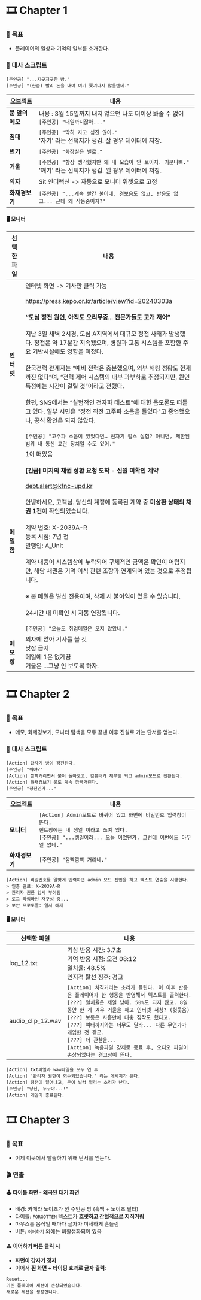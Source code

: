 # 🎞️ Chapter 1

### 🎯 목표
- 플레이어의 일상과 기억의 일부를 소개한다.

### 💬 대사 스크립트
```plaintext
[주인공] "...지긋지긋한 방."
[주인공] "(한숨) 빨리 돈을 내야 여기 쫓겨나지 않을텐데."
```
| 오브젝트 | 내용 |
|----------|------------------------------|
| **문 앞의 메모** | 내용 : 3월 15일까지 내지 않으면 나도 더이상 봐줄 수 없어<br>`[주인공] "내일까지잖아..."`|
| **침대** | `[주인공] "딱히 자고 싶진 않아."`<br>'자기' 라는 선택지가 생김. 잘 경우 데이터에 저장. |
| **변기** | `[주인공] "화장실은 별로."` |
| **거울** | `[주인공] "항상 생각했지만 왜 내 모습이 안 보이지. 기분나빠."`<br>'깨기' 라는 선택지가 생김. 깰 경우 데이터에 저장.
| **의자** | Sit 인터랙션 -> 자동으로 모니터 위젯으로 고정 |
| **화재경보기** | `[주인공] "...계속 빨간 불이네. 경보음도 없고, 반응도 없고... 근데 왜 작동중이지?"` |

#### 🖥️ 모니터
| 선택한 파일 | 내용 |
|----------|------------------------------|
| **인터넷** | 인터넷 화면 -> 기사만 클릭 가능<br><br>https://press.kepo.or.kr/article/view?id=20240303a<br><br>**“도심 정전 원인, 아직도 오리무중... 전문가들도 고개 저어”**<br><br>지난 3일 새벽 2시경, 도심 A지역에서 대규모 정전 사태가 발생했다. 정전은 약 17분간 지속됐으며, 병원과 교통 시스템을 포함한 주요 기반시설에도 영향을 미쳤다.<br><br>한국전력 관계자는 “예비 전력은 충분했으며, 외부 해킹 정황도 현재까진 없다”며, “전력 제어 시스템의 내부 과부하로 추정되지만, 원인 특정에는 시간이 걸릴 것”이라고 전했다.<br><br>한편, SNS에서는 “실험적인 전자파 테스트”에 대한 음모론도 떠돌고 있다. 일부 시민은 "정전 직전 고주파 소음을 들었다"고 증언했으나, 공식 확인은 되지 않았다.<br><br>`[주인공] "고주파 소음이 있었다면… 전자기 펄스 실험? 아니면, 제한된 범위 내 통신 교란 장치일 수도 있어."` |
| **메일함** | 1이 떠있음<br><br>**[긴급] 미지의 채권 상환 요청 도착 - 신원 미확인 계약**<br><br>debt.alert@kfnc-upd.kr<br><br>안녕하세요, 고객님. 당신의 계정에 등록된 계약 중 **미상환 상태의 채권 1건**이 확인되었습니다.<br><br>계약 번호: X-2039A-R<br>등록 시점: 7년 전<br>발행인: A_Unit<br><br>계약 내용이 시스템상에 누락되어 구체적인 금액은 확인이 어렵지만, 해당 채권은 기억 이식 관련 조항과 연계되어 있는 것으로 추정됩니다.<br><br>※ 본 메일은 발신 전용이며, 삭제 시 불이익이 있을 수 있습니다.<br><br>24시간 내 미확인 시 자동 연장됩니다.<br><br>`[주인공] "오늘도 취업메일은 오지 않았네."` |
|**메모장** | 의자에 앉아 기사를 볼 것<br>낮잠 금지<br>메일에 1은 없게끔<br>거울은 ...그냥 안 보도록 하자.|

# 🎞️ Chapter 2

### 🎯 목표
- 메모, 화제경보기, 모니터 탐색을 모두 끝낸 이후 진실로 가는 단서를 얻는다.

### 💬 대사 스크립트

```plaintext
[Action] 갑자기 방이 정전된다.
[주인공] "뭐야?"
[Action] 깜빡거리면서 불이 돌아오고, 컴퓨터가 재부팅 되고 admin모드로 전환된다.
[Action] 화재경보기 불도 계속 깜빡거린다.
[주인공] "정전인가..."
```

| 오브젝트 | 내용 |
|----------|------------------------------|
| **모니터** | `[Action] Admin모드로 바뀌어 있고 화면에 비밀번호 입력창이 뜬다.`<br>`힌트창에는 내 생일 이라고 쓰여 있다.`<br>`[주인공] "...생일이라... 오늘 이었던가. 그런데 이번에도 아무 일 없네."`|
| **화재경보기** | `[주인공] "깜빡깜빡 거리네."` |

```plaintext
[Action] 비밀번호를 알맞게 입력하면 admin 모드 진입을 하고 텍스트 연출을 시행한다.
> 인증 완료: X-2039A-R
> 관리자 권한 임시 부여됨
> 로그 타임라인 재구성 중...
> 보안 프로토콜: 일시 해제
```

#### 🖥️ 모니터
| 선택한 파일 | 내용 |
|----------|------------------------------|
| log_12.txt | 기상 반응 시간: 3.7초<br>기억 반응 시점: 오전 08:12<br>일치율: 48.5%<br>인지적 탈선 징후: 경고 |
| audio_clip_12.wav | `[Action] 치직거리는 소리가 들린다. 이 이후 반응은 플레이어가 한 행동을 반영해서 텍스트를 출력한다.`<br>`[???] 일치율은 제일 낮아. 50%도 되지 않고. 8일 동안 한 게 겨우 거울을 깨고 인터넷 서칭? (헛웃음)`<br>`[???] 보통은 사흘만에 대충 짐작도 했다고.`<br>`[???] 여태까지와는 너무도 달라... 다른 무언가가 개입한 것 같군.`<br>`[???] 더 관찰을...`<br>`[Action] 녹음파일 강제로 종료 후, 오디오 파일이 손상되었다는 경고창이 뜬다.`|

```plaintext
[Action] txt파일과 waw파일을 모두 연 후
[Action] '관리자 권한이 회수되었습니다.' 라는 메시지가 뜬다.
[Action] 정전이 일어나고, 문이 벌컥 열리는 소리가 난다.
[주인공] "당신, 누구야...!"
[Action] 게임이 종료된다.
```

# 🎞️ Chapter 3

### 🎯 목표
- 이제 이곳에서 탈출하기 위해 단서를 얻는다.

### 🎬 연출

#### 🕹️ 타이틀 화면 - 왜곡된 대기 화면

- 배경: 카메라 노이즈가 낀 주인공 방 (흑백 + 노이즈 필터)
- 타이틀: `FORGOTTEN` 텍스트가 **흐릿하고 간헐적으로 지직거림**
- 마우스를 움직일 때마다 글자가 미세하게 흔들림
- 버튼: `이어하기` 외에는 비활성화되어 있음

#### ⚠️ 이어하기 버튼 클릭 시

- **화면이 갑자기 정지**  
- 이어서 **흰 화면 + 타이핑 효과로 글자 출력**:

```plaintext
Reset...
기존 플레이어 세션이 손상되었습니다.
새로운 세션을 생성합니다.
```
